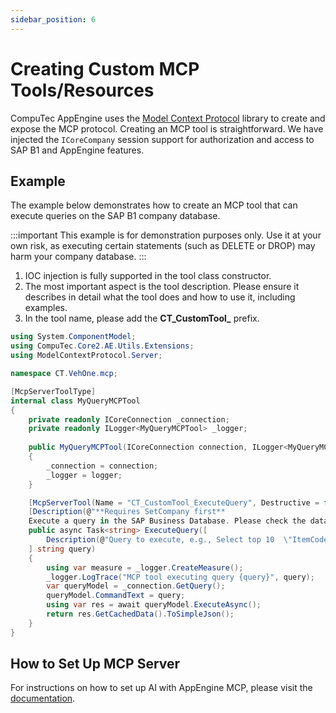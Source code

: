 ```yaml
---
sidebar_position: 6
---
```




# Creating Custom MCP Tools/Resources

CompuTec AppEngine uses the [Model Context Protocol](https://modelcontextprotocol.github.io/csharp-sdk/index.html) library to create and expose the MCP protocol. Creating an MCP tool is straightforward. We have injected the `ICoreCompany` session support for authorization and access to SAP B1 and AppEngine features.

## Example

The example below demonstrates how to create an MCP tool that can execute queries on the SAP B1 company database.

:::important
This example is for demonstration purposes only. Use it at your own risk, as executing certain statements (such as DELETE or DROP) may harm your company database.
:::

1. IOC injection is fully supported in the tool class constructor.
2. The most important aspect is the tool description. Please ensure it describes in detail what the tool does and how to use it, including examples.
3. In the tool name, please add the **CT_CustomTool_** prefix.

```csharp
using System.ComponentModel;
using CompuTec.Core2.AE.Utils.Extensions;
using ModelContextProtocol.Server;

namespace CT.VehOne.mcp;

[McpServerToolType]
internal class MyQueryMCPTool
{
    private readonly ICoreConnection _connection;
    private readonly ILogger<MyQueryMCPTool> _logger;
 
    public MyQueryMCPTool(ICoreConnection connection, ILogger<MyQueryMCPTool> logger)
    {
        _connection = connection;
        _logger = logger;
    }

    [McpServerTool(Name = "CT_CustomTool_ExecuteQuery", Destructive = false, ReadOnly = false, Title = "Execute Query In SAP Business Database")]
    [Description(@"**Requires SetCompany first**
    Execute a query in the SAP Business Database. Please check the database type and use the appropriate SQL language. Supported syntaxes are HANA and MSSQL.")]
    public async Task<string> ExecuteQuery([
        Description(@"Query to execute, e.g., Select top 10  \"ItemCode\" from OITM")
    ] string query)
    {
        using var measure = _logger.CreateMeasure();
        _logger.LogTrace("MCP tool executing query {query}", query);
        var queryModel = _connection.GetQuery();
        queryModel.CommandText = query;
        using var res = await queryModel.ExecuteAsync();
        return res.GetCachedData().ToSimpleJson();
    }
}
```

## How to Set Up MCP Server

For instructions on how to set up AI with AppEngine MCP, please visit the [documentation](../../../administrators-guide/configuration-and-administration/mcp-server-for-sap-business-one.md).
